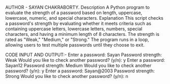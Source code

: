 AUTHOR - SAYAN CHAKRABORTY.
Description
A Python program to evaluate the strength of a password based on length, uppercase, lowercase, numeric, and special characters.
Explanation
This script checks a password's strength by evaluating whether it meets criteria such as containing uppercase letters, lowercase letters, numbers, special characters, and having a minimum length of 8 characters. The strength is rated as "Weak," "Medium," or "Strong." The program runs in a loop, allowing users to test multiple passwords until they choose to exit.

CODE INPUT AND OUTPUT:-
Enter a password: Sayan
Password strength: Weak
Would you like to check another password? (y/n): y
Enter a password: Sayan12
Password strength: Medium
Would you like to check another password? (y/n): y
Enter a password: Sayan@2003
Password strength: Strong
Would you like to check another password? (y/n): n
